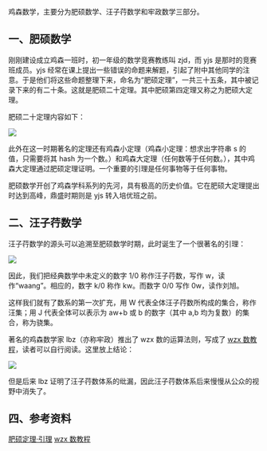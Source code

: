 鸡森数学，主要分为肥硕数学、汪子荇数学和牢政数学三部分。

## 一、肥硕数学

刚刚建设成立鸡森一班时，初一年级的数学竞赛教练叫 zjd，而 yjs 是那时的竞赛班成员。yjs 经常在课上提出一些错误的命题来解题，引起了附中其他同学的注意。于是他们将这些命题整理下来，命名为“肥硕定理”，一共三十五条，其中被记录下来的有二十条。这就是肥硕二十定理。其中肥硕第四定理又称之为肥硕大定理。

肥硕二十定理内容如下：

![](https://cdn.luogu.com.cn/upload/image_hosting/d5qhbu3b.png)

此外在这一时期著名的定理还有鸡森小定理（鸡森小定理：想求出字符串 s 的值，只需要将其 hash 为一个数。）和鸡森大定理（任何数等于任何数。），其中鸡森大定理通过肥硕定理证明。一个重要的引理是任何事物等于任何事物。

肥硕数学开创了鸡森学科系列的先河，具有极高的历史价值。它在肥硕大定理提出时达到高峰，鼎盛时期则是 yjs 转入培优班之前。

## 二、汪子荇数学

汪子荇数学的源头可以追溯至肥硕数学时期，此时诞生了一个很著名的引理：

![](https://cdn.luogu.com.cn/upload/image_hosting/b6fdn10g.png)

因此，我们把经典数学中未定义的数字 1/0 称作汪子荇数，写作 w，读作“waang”。相应的，数字 k/0 称作 kw。而数字 0/0 写作 0w，读作刘旭。

这样我们就有了数系的第一次扩充，用 W 代表全体汪子荇数所构成的集合，称作汪集；用 J 代表全体可以表示为 aw+b 或 b 的数字（其中 a,b 均为复数）的集合，称为骁集。

著名的鸡森数学家 lbz（亦称牢政）推出了 wzx 数的运算法则，写成了 [wzx 数教程](https://www.luogu.com/article/eby1xlv0)，读者可以自行阅读。这里放上结论：

![](https://cdn.luogu.com.cn/upload/image_hosting/eonnqz4d.png)

但是后来 lbz 证明了汪子荇数体系的纰漏，因此汪子荇数体系后来慢慢从公众的视野中消失了。

## 四、参考资料

[肥硕定理·引理](https://www.luogu.com.cn/paste/caq6otdq)
[wzx 数教程](https://www.luogu.com/article/eby1xlv0)
